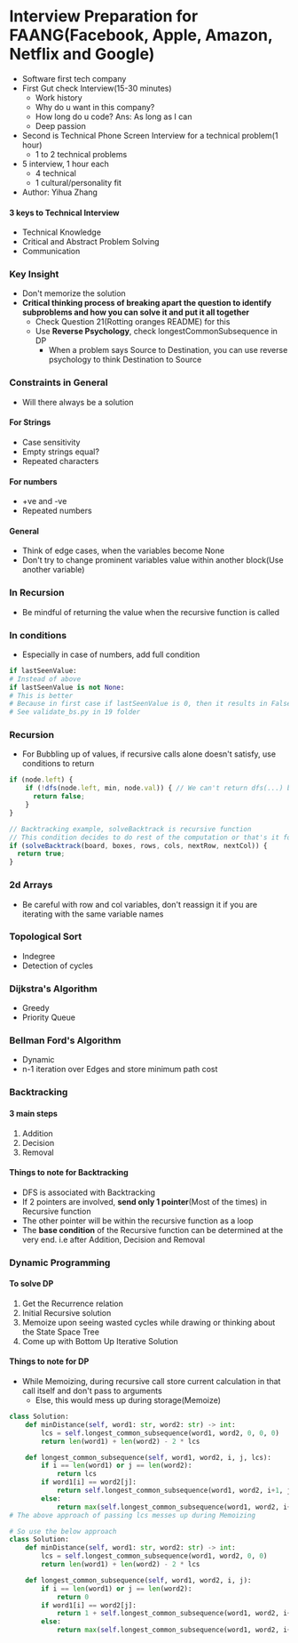 # Interview Preparation for FAANG(Facebook, Apple, Amazon, Netflix and Google)

* Software first tech company
* First Gut check Interview(15-30 minutes) 
  * Work history
  * Why do u want in this company?
  * How long do u code? Ans: As long as I can
  * Deep passion 
* Second is Technical Phone Screen Interview for a technical problem(1 hour)
  * 1 to 2 technical problems
* 5 interview, 1 hour each
  * 4 technical
  * 1 cultural/personality fit
* Author: Yihua Zhang

#### 3 keys to Technical Interview

* Technical Knowledge
* Critical and Abstract Problem Solving
* Communication

### Key Insight

* Don't memorize the solution
* **Critical thinking process of breaking apart the question to identify subproblems and how you can solve it and put it all together** 
  * Check Question 21(Rotting oranges README) for this
  * Use **Reverse Psychology**, check longestCommonSubsequence in DP
    * When a problem says Source to Destination, you can use reverse psychology to think Destination to Source

### Constraints in General

* Will there always be a solution

#### For Strings

* Case sensitivity
* Empty strings equal?
* Repeated characters

#### For numbers

* +ve and -ve
* Repeated numbers

#### General

* Think of edge cases, when the variables become None
* Don't try to change prominent variables value within another block(Use another variable)

### In Recursion

* Be mindful of returning the value when the recursive function is called

### In conditions

* Especially in case of numbers, add full condition
```py
if lastSeenValue:
# Instead of above
if lastSeenValue is not None:
# This is better
# Because in first case if lastSeenValue is 0, then it results in False which is not you expect to do
# See validate_bs.py in 19 folder
```

### Recursion

* For Bubbling up of values, if recursive calls alone doesn't satisfy, use conditions to return
```js
if (node.left) {
    if (!dfs(node.left, min, node.val)) { // We can't return dfs(...) because we haven't even done dfs(node.right...) for this particular node, so if condition is added to the recursive call instead of return the recursive call itself
      return false;
    }
}

// Backtracking example, solveBacktrack is recursive function
// This condition decides to do rest of the computation or that's it for this call stack
if (solveBacktrack(board, boxes, rows, cols, nextRow, nextCol)) {
  return true;
}
```

### 2d Arrays

* Be careful with row and col variables, don't reassign it if you are iterating with the same variable names

### Topological Sort

* Indegree
* Detection of cycles

### Dijkstra's Algorithm

* Greedy
* Priority Queue

### Bellman Ford's Algorithm

* Dynamic
* n-1 iteration over Edges and store minimum path cost

### Backtracking

#### 3 main steps

1. Addition
2. Decision
3. Removal

#### Things to note for Backtracking

* DFS is associated with Backtracking
* If 2 pointers are involved, **send only 1 pointer**(Most of the times) in Recursive function
* The other pointer will be within the recursive function as a loop
* The **base condition** of the Recursive function can be determined at the very end. i.e after Addition, Decision and Removal

### Dynamic Programming

#### To solve DP

1. Get the Recurrence relation
2. Initial Recursive solution
3. Memoize upon seeing wasted cycles while drawing or thinking about the State Space Tree
4. Come up with Bottom Up Iterative Solution

#### Things to note for DP

* While Memoizing, during recursive call store current calculation in that call itself and don't pass to arguments
  * Else, this would mess up during storage(Memoize)
```py
class Solution:
    def minDistance(self, word1: str, word2: str) -> int:
        lcs = self.longest_common_subsequence(word1, word2, 0, 0, 0)
        return len(word1) + len(word2) - 2 * lcs

    def longest_common_subsequence(self, word1, word2, i, j, lcs):
        if i == len(word1) or j == len(word2):
            return lcs
        if word1[i] == word2[j]:
            return self.longest_common_subsequence(word1, word2, i+1, j+1, lcs + 1) # Here lcs is incremented in the argument
        else:
            return max(self.longest_common_subsequence(word1, word2, i+1, j, lcs), self.longest_common_subsequence(word1, word2, i, j+1, lcs))
# The above approach of passing lcs messes up during Memoizing

# So use the below approach
class Solution:
    def minDistance(self, word1: str, word2: str) -> int:
        lcs = self.longest_common_subsequence(word1, word2, 0, 0)
        return len(word1) + len(word2) - 2 * lcs

    def longest_common_subsequence(self, word1, word2, i, j):
        if i == len(word1) or j == len(word2):
            return 0
        if word1[i] == word2[j]:
            return 1 + self.longest_common_subsequence(word1, word2, i+1, j+1)
        else:
            return max(self.longest_common_subsequence(word1, word2, i+1, j), self.longest_common_subsequence(word1, word2, i, j+1))
```
